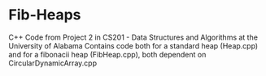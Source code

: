 # Fib-Heaps

C++ Code from Project 2 in CS201 - Data Structures and Algorithms at the University of Alabama
Contains code both for a standard heap (Heap.cpp) and for a fibonacii heap (FibHeap.cpp), both dependent on CircularDynamicArray.cpp
